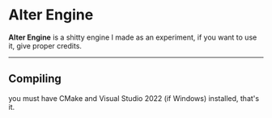 # Alter Engine
**Alter Engine** is a shitty engine I made as an experiment, if you want to use it, give proper credits.

--------------

## Compiling

you must have CMake and Visual Studio 2022 (if Windows) installed, that's it.